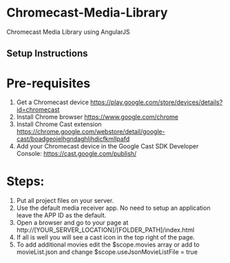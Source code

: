 Chromecast-Media-Library
========================

Chromecast Media Library using AngularJS

## Setup Instructions

# Pre-requisites
 1. Get a Chromecast device https://play.google.com/store/devices/details?id=chromecast
 2. Install Chrome browser https://www.google.com/chrome
 3. Install Chrome Cast extension https://chrome.google.com/webstore/detail/google-cast/boadgeojelhgndaghljhdicfkmllpafd
 4. Add your Chromecast device in the Google Cast SDK Developer Console: https://cast.google.com/publish/
 
# Steps:
 1. Put all project files on your server.
 2. Use the default media receiver app. No need to setup an application leave the APP ID as the default.
 4. Open a browser and go to your page at http://[YOUR_SERVER_LOCATION]/[FOLDER_PATH]/index.html
 5. If all is well you will see a cast icon in the top right of the page.
 6. To add additional movies edit the $scope.movies array or add to movieList.json and change $scope.useJsonMovieListFile = true